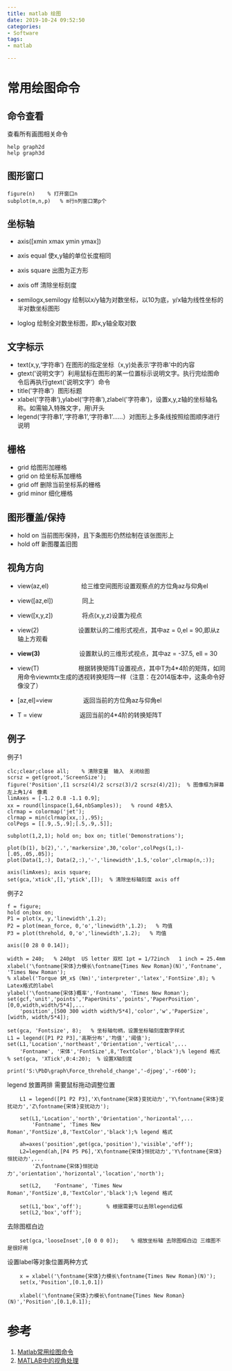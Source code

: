 ```yaml
---
title: matlab 绘图
date: 2019-10-24 09:52:50
categories:
- Software
tags:
- matlab

---
```

# 常用绘图命令
## 命令查看
查看所有画图相关命令

    help graph2d
    help graph3d
## 图形窗口
    figure(n)    % 打开窗口n
    subplot(m,n,p)   % m行n列窗口第p个
## 坐标轴
- axis([xmin xmax ymin ymax])

- axis equal 使x,y轴的单位长度相同

- axis square 出图为正方形

- axis off 清除坐标刻度

- semilogx,semilogy 绘制以x/y轴为对数坐标，以10为底，y/x轴为线性坐标的半对数坐标图形

- loglog 绘制全对数坐标图，即x,y轴全取对数   
## 文字标示
- text(x,y,‘字符串’) 在图形的指定坐标（x,y)处表示’字符串’中的内容
- gtext('说明文字’）利用鼠标在图形的某一位置标示说明文字。执行完绘图命令后再执行gtext('说明文字‘）命令
- title('字符串’）图形标题
- xlabel('字符串‘),ylabel(‘字符串’),zlabel('字符串’)，设置x,y,z轴的坐标轴名称。如需输入特殊文字，用\开头
- legend(‘字符串1’,‘字符串1’,‘字符串1’……）对图形上多条线按照绘图顺序进行说明 
## 栅格
- grid 给图形加栅格
- grid on 给坐标系加栅格
- grid off 删除当前坐标系的栅格
- grid minor  细化栅格
## 图形覆盖/保持
- hold on 当前图形保持，且下条图形仍然绘制在该张图形上
- hold off 新图覆盖旧图 
## 视角方向

- view(az,el)                   给三维空间图形设置观察点的方位角az与仰角el

- view([az,el])                 同上

- view([x,y,z])                 将点(x,y,z)设置为视点

- view(2)                       设置默认的二维形式视点，其中az = 0,el = 90,即从z轴上方观看

- **view(3)**                       设置默认的三维形式视点，其中az = -37.5, ell = 30

- view(T)                       根据转换矩阵T设置视点，其中T为4*4阶的矩阵，如同用命令viewmtx生成的透视转换矩阵一样（注意：在2014版本中，这条命令好像没了）

- [az,el]=view                  返回当前的方位角az与仰角el

- T = view                      返回当前的4*4阶的转换矩阵T

## 例子

例子1
   
    clc;clear;close all;    % 清除变量　输入　关闭绘图
    scrsz = get(groot,'ScreenSize');
    figure('Position',[1 scrsz(4)/2 scrsz(3)/2 scrsz(4)/2]);  % 图像框为屏幕左上角1/4　像素
    limAxes = [-1.2 0.8 -1.1 0.9];
    xx = round(linspace(1,64,nbSamples));   % round 4舍5入
    clrmap = colormap('jet');
    clrmap = min(clrmap(xx,:),.95);
    colPegs = [[.9,.5,.9];[.5,.9,.5]];

    subplot(1,2,1); hold on; box on; title('Demonstrations');
    
    plot(b(1), b(2),'.','markersize',30,'color',colPegs(1,:)-[.05,.05,.05]);
    plot(Data(1,:), Data(2,:),'-','linewidth',1.5,'color',clrmap(n,:));
    
    axis(limAxes); axis square; 
    set(gca,'xtick',[],'ytick',[]);  % 清除坐标轴刻度 axis off

例子2

    f = figure;
    hold on;box on;
    P1 = plot(x, y,'linewidth',1.2);
    P2 = plot(mean_force, 0,'o','linewidth',1.2);   % 均值
    P3 = plot(threhold, 0,'o','linewidth',1.2);   % 均值
    
    axis([0 28 0 0.14]);
    
    width = 240;   % 240pt  US letter 双栏 1pt = 1/72inch   1 inch = 25.4mm
    xlabel('\fontname{宋体}力模长\fontname{Times New Roman}(N)','Fontname', 'Times New Roman');
    % xlabel('Torque $M_x$ (Nm)','interpreter','latex','FontSize',8); % Latex格式的label
    ylabel('\fontname{宋体}概率','Fontname', 'Times New Roman');
    set(gcf,'unit','points','PaperUnits','points','PaperPosition',[0,0,width,width/5*4],...
        'position',[500 300 width width/5*4],'color','w','PaperSize',[width, width/5*4]);
    
    set(gca, 'Fontsize', 8);   % 坐标轴句柄，设置坐标轴刻度数字样式
    L1 = legend([P1 P2 P3],'高斯分布','均值','阈值');
    set(L1,'Location','northeast','Orientation','vertical',...
        'Fontname', '宋体','FontSize',8,'TextColor','black');% legend 格式
    % set(gca, 'XTick',0:4:20);  % 设置X轴刻度
    
    print('S:\PbD\graph\Force_threhold_change','-djpeg','-r600');
    
legend 放置两排 需要鼠标拖动调整位置

    	L1 = legend([P1 P2 P3],'X\fontname{宋体}变扰动力','Y\fontname{宋体}变扰动力','Z\fontname{宋体}变扰动力');
    
    	set(L1,'Location','north','Orientation','horizontal',...
    	    'Fontname', 'Times New Roman','FontSize',8,'TextColor','black');% legend 格式
    	
    	ah=axes('position',get(gca,'position'),'visible','off');
    	L2=legend(ah,[P4 P5 P6],'X\fontname{宋体}恒扰动力','Y\fontname{宋体}恒扰动力',...
    		'Z\fontname{宋体}恒扰动力','orientation','horizontal','location','north');
    	
    	set(L2,    'Fontname', 'Times New Roman','FontSize',8,'TextColor','black');% legend 格式
    	
    	set(L1,'box','off');		% 根据需要可以去除legend边框
    	set(L2,'box','off');
去除图框白边	

    	set(gca,'looseInset',[0 0 0 0]);   	% 缩放坐标轴 去除图框白边 三维图不是很好用
设置label等对象位置两种方式

    	x = xlabel('\fontname{宋体}力模长\fontname{Times New Roman}(N)');
    	set(x,'Position',[0.1,0.1])
    	
    	xlabel('\fontname{宋体}力模长\fontname{Times New Roman}(N)','Position',[0.1,0.1]);


# 参考
1. [Matlab常用绘图命令](https://blog.csdn.net/weixin_38452468/article/details/90171772)
2. [MATLAB中的视角处理](https://blog.csdn.net/seamanj/article/details/35790359)     